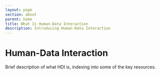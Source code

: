 ```yaml
---
layout: page
section: about
parent: home
title: What Is Human-Data Interaction
description: Introducing Human-Data Interaction
---
```


# Human-Data Interaction

Brief description of what HDI is, indexing into some of the key resources.

